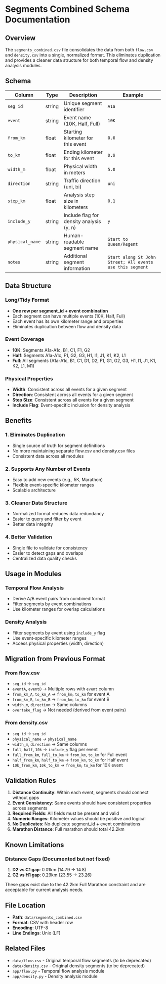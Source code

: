 # Segments Combined Schema Documentation

## Overview

The `segments_combined.csv` file consolidates the data from both `flow.csv` and `density.csv` into a single, normalized format. This eliminates duplication and provides a cleaner data structure for both temporal flow and density analysis modules.

## Schema

| Column | Type | Description | Example |
|--------|------|-------------|---------|
| `seg_id` | string | Unique segment identifier | `A1a` |
| `event` | string | Event name (10K, Half, Full) | `10K` |
| `from_km` | float | Starting kilometer for this event | `0.0` |
| `to_km` | float | Ending kilometer for this event | `0.9` |
| `width_m` | float | Physical width in meters | `5.0` |
| `direction` | string | Traffic direction (uni, bi) | `uni` |
| `step_km` | float | Analysis step size in kilometers | `0.1` |
| `include_y` | string | Include flag for density analysis (y, n) | `y` |
| `physical_name` | string | Human-readable segment name | `Start to Queen/Regent` |
| `notes` | string | Additional segment information | `Start along St John Street; All events use this segment` |

## Data Structure

### Long/Tidy Format
- **One row per segment_id + event combination**
- Each segment can have multiple events (10K, Half, Full)
- Each event has its own kilometer range and properties
- Eliminates duplication between flow and density data

### Event Coverage
- **10K**: Segments A1a-A1c, B1, C1, F1, G2
- **Half**: Segments A1a-A1c, F1, G2, G3, H1, I1, J1, K1, K2, L1
- **Full**: All segments (A1a-A1c, B1, C1, D1, D2, F1, G1, G2, G3, H1, I1, J1, K1, K2, L1, M1)

### Physical Properties
- **Width**: Consistent across all events for a given segment
- **Direction**: Consistent across all events for a given segment
- **Step Size**: Consistent across all events for a given segment
- **Include Flag**: Event-specific inclusion for density analysis

## Benefits

### 1. Eliminates Duplication
- Single source of truth for segment definitions
- No more maintaining separate flow.csv and density.csv files
- Consistent data across all modules

### 2. Supports Any Number of Events
- Easy to add new events (e.g., 5K, Marathon)
- Flexible event-specific kilometer ranges
- Scalable architecture

### 3. Cleaner Data Structure
- Normalized format reduces data redundancy
- Easier to query and filter by event
- Better data integrity

### 4. Better Validation
- Single file to validate for consistency
- Easier to detect gaps and overlaps
- Centralized data quality checks

## Usage in Modules

### Temporal Flow Analysis
- Derive A/B event pairs from combined format
- Filter segments by event combinations
- Use kilometer ranges for overlap calculations

### Density Analysis
- Filter segments by event using `include_y` flag
- Use event-specific kilometer ranges
- Access physical properties (width, direction)

## Migration from Previous Format

### From flow.csv
- `seg_id` → `seg_id`
- `eventA`, `eventB` → Multiple rows with `event` column
- `from_km_A`, `to_km_A` → `from_km`, `to_km` for event A
- `from_km_B`, `to_km_B` → `from_km`, `to_km` for event B
- `width_m`, `direction` → Same columns
- `overtake_flag` → Not needed (derived from event pairs)

### From density.csv
- `seg_id` → `seg_id`
- `physical_name` → `physical_name`
- `width_m`, `direction` → Same columns
- `full`, `half`, `10k` → `include_y` flag per event
- `full_from_km`, `full_to_km` → `from_km`, `to_km` for Full event
- `half_from_km`, `half_to_km` → `from_km`, `to_km` for Half event
- `10k_from_km`, `10k_to_km` → `from_km`, `to_km` for 10K event

## Validation Rules

1. **Distance Continuity**: Within each event, segments should connect without gaps
2. **Event Consistency**: Same events should have consistent properties across segments
3. **Required Fields**: All fields must be present and valid
4. **Numeric Ranges**: Kilometer values should be positive and logical
5. **No Duplicates**: No duplicate segment_id + event combinations
6. **Marathon Distance**: Full marathon should total 42.2km

## Known Limitations

### Distance Gaps (Documented but not fixed)
1. **D2 vs C1 gap**: 0.01km (14.79 → 14.8)
2. **G2 vs H1 gap**: 0.29km (23.55 → 23.26)

These gaps exist due to the 42.2km Full Marathon constraint and are acceptable for current analysis needs.

## File Location
- **Path**: `data/segments_combined.csv`
- **Format**: CSV with header row
- **Encoding**: UTF-8
- **Line Endings**: Unix (LF)

## Related Files
- `data/flow.csv` - Original temporal flow segments (to be deprecated)
- `data/density.csv` - Original density segments (to be deprecated)
- `app/flow.py` - Temporal flow analysis module
- `app/density.py` - Density analysis module
